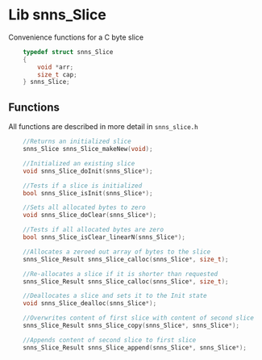 # Lib snns_Slice

Convenience functions for a C byte slice

```C
    typedef struct snns_Slice
    {
        void *arr;
        size_t cap;
    } snns_Slice;
```

## Functions

All functions are described in more detail in `snns_slice.h`

```C
    //Returns an initialized slice
    snns_Slice snns_Slice_makeNew(void); 
```

```C
    //Initialized an existing slice
    void snns_Slice_doInit(snns_Slice*);
```

```C
    //Tests if a slice is initialized
    bool snns_Slice_isInit(snns_Slice*);
```

```C
    //Sets all allocated bytes to zero
    void snns_Slice_doClear(snns_Slice*);
```

```C
    //Tests if all allocated bytes are zero
    bool snns_Slice_isClear_linearN(snns_Slice*);
```

```C
    //Allocates a zeroed out array of bytes to the slice
    snns_Slice_Result snns_Slice_calloc(snns_Slice*, size_t);
```

```C
    //Re-allocates a slice if it is shorter than requested
    snns_Slice_Result snns_Slice_calloc(snns_Slice*, size_t);
```

```C
    //Deallocates a slice and sets it to the Init state
    void snns_Slice_dealloc(snns_Slice*);
```

```C
    //Overwrites content of first slice with content of second slice
    snns_Slice_Result snns_Slice_copy(snns_Slice*, snns_Slice*);
```

```C
    //Appends content of second slice to first slice
    snns_Slice_Result snns_Slice_append(snns_Slice*, snns_Slice*);
```
